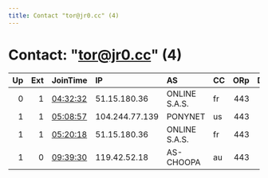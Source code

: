 ```yaml
---
title: Contact "tor@jr0.cc" (4)
---
```


# Contact: "tor@jr0.cc" (4)

|   Up |   Ext | JoinTime                                                                                              | IP             | AS            | CC   |   ORp |   Dirp | OS    | Version   | Nickname   |   eFamMembers |
|-----:|------:|:------------------------------------------------------------------------------------------------------|:---------------|:--------------|:-----|------:|-------:|:------|:----------|:-----------|--------------:|
|    0 |     1 | [04:32:32](https://nusenu.github.io/OrNetStats/w/relay/67C0E97AA9CDA38FDC6245C948C9A2763096462C.html) | 51.15.180.36   | ONLINE S.A.S. | fr   |   443 |      0 | Linux | 0.4.6.8   | nnve1      |             2 |
|    1 |     1 | [05:08:57](https://nusenu.github.io/OrNetStats/w/relay/FD6EA22CB8AB0636945A3BFA649EED584E32969B.html) | 104.244.77.139 | PONYNET       | us   |   443 |      0 | BSD   | 0.4.6.7   | nnve0      |             3 |
|    1 |     1 | [05:20:18](https://nusenu.github.io/OrNetStats/w/relay/BE8144E03BFC5904F96795E5A5049EF1CFB20365.html) | 51.15.180.36   | ONLINE S.A.S. | fr   |   443 |      0 | Linux | 0.4.6.8   | nnve1      |             3 |
|    1 |     0 | [09:39:30](https://nusenu.github.io/OrNetStats/w/relay/A1F26C47AFE782CC74FEE8DDD93D00B0A246FE87.html) | 119.42.52.18   | AS-CHOOPA     | au   |   443 |      0 | BSD   | 0.4.6.7   | nnvr0      |             3 |
